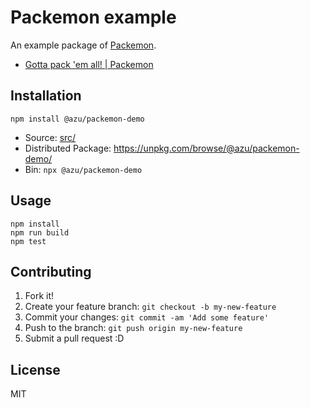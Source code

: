 # Packemon example

An example package of [Packemon](https://github.com/milesj/packemon).

- [Gotta pack 'em all! | Packemon](https://packemon.dev/)

## Installation

    npm install @azu/packemon-demo

- Source: [src/](src/)
- Distributed Package: <https://unpkg.com/browse/@azu/packemon-demo/>
- Bin: `npx @azu/packemon-demo`

## Usage

```
npm install
npm run build
npm test
```

## Contributing

1. Fork it!
2. Create your feature branch: `git checkout -b my-new-feature`
3. Commit your changes: `git commit -am 'Add some feature'`
4. Push to the branch: `git push origin my-new-feature`
5. Submit a pull request :D

## License

MIT
